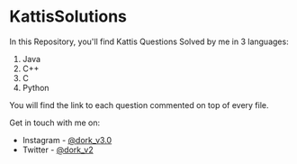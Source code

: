 # KattisSolutions

In this Repository, you'll find Kattis Questions Solved by me in 3 languages:
  1. Java
  2. C++
  3. C
  4. Python

You will find the link to each question commented on top of every file. 

Get in touch with me on: 
  * Instagram - [@dork_v3.0](https://www.instagram.com/dork_v3.0)
  * Twitter - [@dork_v2](https://www.twitter.com/dork_v2)
